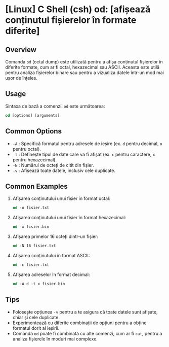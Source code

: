 # [Linux] C Shell (csh) od: [afișează conținutul fișierelor în formate diferite]

## Overview
Comanda `od` (octal dump) este utilizată pentru a afișa conținutul fișierelor în diferite formate, cum ar fi octal, hexazecimal sau ASCII. Aceasta este utilă pentru analiza fișierelor binare sau pentru a vizualiza datele într-un mod mai ușor de înțeles.

## Usage
Sintaxa de bază a comenzii `od` este următoarea:

```csh
od [options] [arguments]
```

## Common Options
- `-A` : Specifică formatul pentru adresele de ieșire (ex. `d` pentru decimal, `o` pentru octal).
- `-t` : Definește tipul de date care va fi afișat (ex. `c` pentru caractere, `x` pentru hexazecimal).
- `-N` : Numărul de octeți de citit din fișier.
- `-v` : Afișează toate datele, inclusiv cele duplicate.

## Common Examples
1. Afișarea conținutului unui fișier în format octal:
   ```csh
   od -o fisier.txt
   ```

2. Afișarea conținutului unui fișier în format hexazecimal:
   ```csh
   od -x fisier.bin
   ```

3. Afișarea primelor 16 octeți dintr-un fișier:
   ```csh
   od -N 16 fisier.txt
   ```

4. Afișarea conținutului în format ASCII:
   ```csh
   od -c fisier.txt
   ```

5. Afișarea adreselor în format decimal:
   ```csh
   od -A d -t x fisier.bin
   ```

## Tips
- Folosește opțiunea `-v` pentru a te asigura că toate datele sunt afișate, chiar și cele duplicate.
- Experimentează cu diferite combinații de opțiuni pentru a obține formatul dorit al ieșirii.
- Comanda `od` poate fi combinată cu alte comenzi, cum ar fi `cat`, pentru a analiza fișierele în moduri mai complexe.